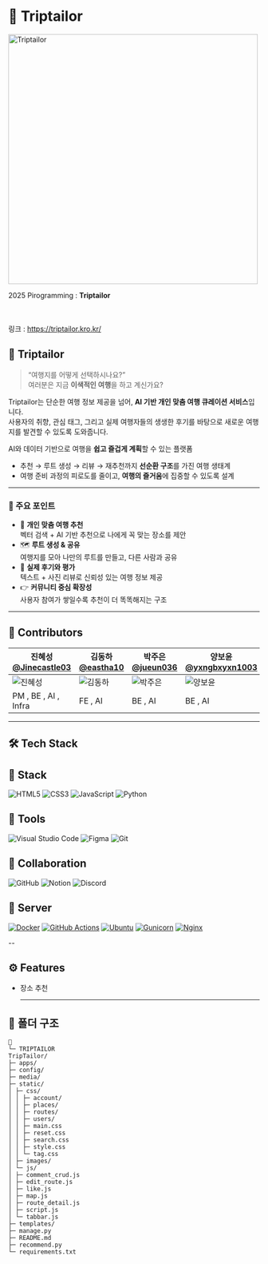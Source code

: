 # 📌 Triptailor

<img src="https://i.ibb.co/3950PzNp/image.png" alt="Triptailor" width="500px">
<br>

2025 Pirogramming : **Triptailor**  
<br/><br/>

링크 : https://triptailor.kro.kr/

## 🚀 Triptailor

> “여행지를 어떻게 선택하시나요?”  
> 여러분은 지금 **이색적인 여행**을 하고 계신가요?

Triptailor는 단순한 여행 정보 제공을 넘어, **AI 기반 개인 맞춤 여행 큐레이션 서비스**입니다.  
사용자의 취향, 관심 태그, 그리고 실제 여행자들의 생생한 후기를 바탕으로 새로운 여행지를 발견할 수 있도록 도와줍니다.


AI와 데이터 기반으로 여행을 **쉽고 즐겁게 계획**할 수 있는 플랫폼  
- 추천 → 루트 생성 → 리뷰 → 재추천까지 **선순환 구조**를 가진 여행 생태계  
- 여행 준비 과정의 피로도를 줄이고, **여행의 즐거움**에 집중할 수 있도록 설계

---

### 📌 주요 포인트
- 🧭 **개인 맞춤 여행 추천**  
  벡터 검색 + AI 기반 추천으로 나에게 꼭 맞는 장소를 제안
- 🗺️ **루트 생성 & 공유**  
  여행지를 모아 나만의 루트를 만들고, 다른 사람과 공유
- 📝 **실제 후기와 평가**  
  텍스트 + 사진 리뷰로 신뢰성 있는 여행 정보 제공
- 👉 **커뮤니티 중심 확장성**  
  사용자 참여가 쌓일수록 추천이 더 똑똑해지는 구조

---

## 👥 Contributors


| 진혜성<br/>[@Jinecastle03](https://github.com/Jinecastle03) | 김동하<br/>[@eastha10](https://github.com/eastha10) | 박주은<br/>[@jueun036](https://github.com/jueun036) | 양보윤<br/>[@yxngbxyxn1003](https://github.com/yxngbxyxn1003) | 허지원<br/>[@jwheo22](https://github.com/jwheo22) |
| --- | --- | --- | --- | --- |
| <img src="https://i.ibb.co/pBBw3jw9/jpg.jpg" alt="진혜성"> | <img src="https://i.ibb.co/wZSLj0Bp/image.jpg" alt="김동하"> | <img src="https://i.ibb.co/HLB3XRgS/image.jpg" alt="박주은"> | <img src="https://i.ibb.co/PZ1QFqrS/image.jpg" alt="양보윤"> | <img src="https://i.ibb.co/PvqY3sQq/image.jpg" alt="허지원"> |
| PM , BE , AI , Infra | FE , AI | BE , AI | BE , AI | FE , AI |



---

## 🛠️ Tech Stack

## 📌 Stack  
![HTML5](https://img.shields.io/badge/HTML5-E34F26?style=for-the-badge&logo=html5&logoColor=white) 
![CSS3](https://img.shields.io/badge/CSS3-1572B6?style=for-the-badge&logo=css3&logoColor=white) 
![JavaScript](https://img.shields.io/badge/JavaScript-F7DF1E?style=for-the-badge&logo=javascript&logoColor=black) 
![Python](https://img.shields.io/badge/Python-3776AB?style=for-the-badge&logo=python&logoColor=white)  


## 📌 Tools  
![Visual Studio Code](https://img.shields.io/badge/Visual%20Studio%20Code-007ACC?style=for-the-badge&logo=visualstudiocode&logoColor=white) 
![Figma](https://img.shields.io/badge/Figma-F24E1E?style=for-the-badge&logo=figma&logoColor=white) 
![Git](https://img.shields.io/badge/Git-F05032?style=for-the-badge&logo=git&logoColor=white)  


## 📌 Collaboration  
![GitHub](https://img.shields.io/badge/GitHub-181717?style=for-the-badge&logo=github&logoColor=white) 
![Notion](https://img.shields.io/badge/Notion-000000?style=for-the-badge&logo=notion&logoColor=white) 
![Discord](https://img.shields.io/badge/Discord-5865F2?style=for-the-badge&logo=discord&logoColor=white)  


## 📌 Server  
[![Docker](https://img.shields.io/badge/Docker-2496ED?logo=docker&logoColor=white&style=for-the-badge)](https://www.docker.com/)
[![GitHub Actions](https://img.shields.io/badge/GitHub%20Actions-2088FF?logo=githubactions&logoColor=white&style=for-the-badge)](https://github.com/features/actions)
[![Ubuntu](https://img.shields.io/badge/Ubuntu-E95420?logo=ubuntu&logoColor=white&style=for-the-badge)](https://ubuntu.com/)
[![Gunicorn](https://img.shields.io/badge/Gunicorn-499848?logo=gunicorn&logoColor=white&style=for-the-badge)](https://gunicorn.org/)
[![Nginx](https://img.shields.io/badge/NGINX-009639?logo=nginx&logoColor=white&style=for-the-badge)](https://nginx.org/)


--

## ⚙️ Features

- 장소 추천


  ---

## 📂 폴더 구조

  ```
📂
└─ TRIPTAILOR
TripTailor/
├─ apps/
├─ config/
├─ media/
├─ static/
│ ├─ css/
│ │ ├─ account/
│ │ ├─ places/
│ │ ├─ routes/
│ │ ├─ users/
│ │ ├─ main.css
│ │ ├─ reset.css
│ │ ├─ search.css
│ │ ├─ style.css
│ │ └─ tag.css
│ ├─ images/
│ └─ js/
│ ├─ comment_crud.js
│ ├─ edit_route.js
│ ├─ like.js
│ ├─ map.js
│ ├─ route_detail.js
│ ├─ script.js
│ └─ tabbar.js
├─ templates/
├─ manage.py
├─ README.md
├─ recommend.py
└─ requirements.txt

  ```


